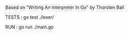 Based on "Writing An Interpreter In Go" by Thorsten Ball

TESTS : go test ./lexer/

RUN : go run ./main.go
